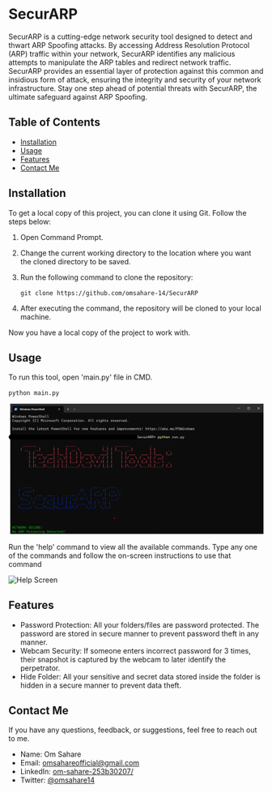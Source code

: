 # SecurARP

SecurARP is a cutting-edge network security tool designed to detect and thwart ARP Spoofing attacks. By accessing Address Resolution Protocol (ARP) traffic within your network, SecurARP identifies any malicious attempts to manipulate the ARP tables and redirect network traffic. SecurARP provides an essential layer of protection against this common and insidious form of attack, ensuring the integrity and security of your network infrastructure. Stay one step ahead of potential threats with SecurARP, the ultimate safeguard against ARP Spoofing.

## Table of Contents

- [Installation](#installation)
- [Usage](#usage)
- [Features](#features)
- [Contact Me](#contact-me)

## Installation

To get a local copy of this project, you can clone it using Git. Follow the steps below:

1. Open Command Prompt.
2. Change the current working directory to the location where you want the cloned directory to be saved.
3. Run the following command to clone the repository:

   ```shell
   git clone https://github.com/omsahare-14/SecurARP
   ```
4. After executing the command, the repository will be cloned to your local machine.

Now you have a local copy of the project to work with.

## Usage

To run this tool, open 'main.py' file in CMD.
   
   ```shell
   python main.py
   ```
![Home Screen](Screenshots/1.png)

Run the 'help' command to view all the available commands. Type any one of the commands and follow the on-screen instructions to use that command

![Help Screen](Screenshots/2.png)

## Features

- Password Protection: All your folders/files are password protected. The password are stored in secure manner to prevent password theft in any manner.
- Webcam Security: If someone enters incorrect password for 3 times, their snapshot is captured by the webcam to later identify the perpetrator.
- Hide Folder: All your sensitive and secret data stored inside the folder is hidden in a secure manner to prevent data theft.

## Contact Me

If you have any questions, feedback, or suggestions, feel free to reach out to me.

- Name: Om Sahare
- Email: [omsahareofficial@gmail.com](mailto:omsahareofficial@gmail.com)
- LinkedIn: [om-sahare-253b30207/](https://www.linkedin.com/in/om-sahare-253b30207/)
- Twitter: [@omsahare14](https://twitter.com/omsahare14)


